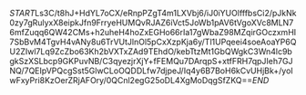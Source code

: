 $START$Ls3C/t8hJ+HdYL7oCX/eRnpPZgT4m1LXVbj6/iJ0iYUOlfffbsCi2/pJkNk0zy7gRulyxX8eipkJfn9FrryeHUMQvRJAZ6iVct5JoWb1pAV6tVgoXVc8MLN76mfZuqq6QW42CMs+h2uheH4hoZxEGHo66rIa17gWbaZ98MZqirGOczxmHI7SbBvM4TgvH4vANy8u6TrVUtJlnOl5pCxXzpKja6y/Tl1UPqeei4soeAoaYP6QU2ZIwl7Lq9ZcZbo63Kh2bVXTxZAd9TEhdO/kebTtzMt1GbQWgkC3Wn4lc9bgkSzXSLbcp9GKPuvNB/C3qyezjrXjY+fFEMQu7DArqpS+xtfFRH7qpJIeh7GJNQ/7QEIpVPQcgSst5GlwCLoOQDDLfw7djpeJ/Iq4y6B7BoH6kCvUHjBk+/yoIwFxyPri8KzOerZRjAFOry/0QCnl2egG25oDL4XgMoDqgSfZKQ==$END$